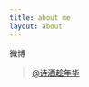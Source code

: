 ```yaml
---
title: about me
layout: about
---
```


微博

> [@诗酒趁年华](https://weibo.com/sjcnh/profile?rightmod=1&wvr=6&mod=personinfo&is_all=1)

